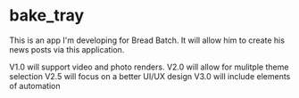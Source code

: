 # bake_tray

This is an app I'm developing for Bread Batch. It will allow him to create his news posts via this application.  

V1.0 will support video and photo renders.
V2.0 will allow for mulitple theme selection
V2.5 will focus on a better UI/UX design
V3.0 will include elements of automation
